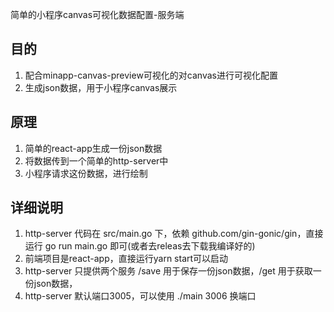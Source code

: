 简单的小程序canvas可视化数据配置-服务端

## 目的
1. 配合minapp-canvas-preview可视化的对canvas进行可视化配置
2. 生成json数据，用于小程序canvas展示

## 原理
1. 简单的react-app生成一份json数据
2. 将数据传到一个简单的http-server中
3. 小程序请求这份数据，进行绘制

## 详细说明
1. http-server 代码在 src/main.go 下，依赖 github.com/gin-gonic/gin，直接运行 go run main.go 即可(或者去releas去下载我编译好的)
2. 前端项目是react-app，直接运行yarn start可以启动
3. http-server 只提供两个服务 /save 用于保存一份json数据，/get 用于获取一份json数据，
4. http-server 默认端口3005，可以使用 ./main 3006 换端口